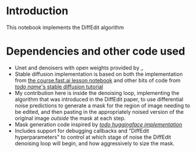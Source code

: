 # Introduction
This notebook implements the DiffEdit algorithm 

# Dependencies and other code used
* Unet and denoisers with open weights provided by _
* Stable diffusion implementation is based on both the implementation from [the course.fast.ai lesson notebook]() and other bits of code from [_todo name_'s stable diffusion tutorial]()
* My contribution here is inside the denoising loop, implementing the algorithm that was introduced in the DiffEdit paper, to use differential noise predictions to generate a mask for the region of image needing to be edited, and then pasting in the appropriately noised version of the original image *outside* the mask at each step.
* Mask generation code inspired by [_todo huggingface implementation_]()
* Includes support for debugging callbacks and "DiffEdit hyperparameters" to control at which stage of noise the DiffEdit denoising loop will begin, and how aggressively to size the mask.
